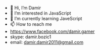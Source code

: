 - 👋 Hi, I’m Damir
- 👀 I’m interested in JavaScript
- 🌱 I’m currently learning JaveScript
- 📫 How to reach me 
- https://www.facebook.com/damir.gamer
- skype: damir.bozic1
- email: damir.damir2011@gmail.com
